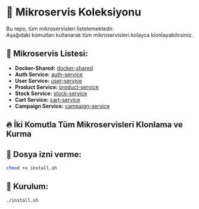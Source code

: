 # 🚀 Mikroservis Koleksiyonu

Bu repo, tüm mikroservisleri listelemektedir.  
Aşağıdaki komutları kullanarak tüm mikroservisleri kolayca klonlayabilirsiniz.

## 📌 Mikroservis Listesi:

- **Docker-Shared:** [docker-shared](https://github.com/my-microservice-project/docker-shared)
- **Auth Service:** [auth-service](https://github.com/my-microservice-project/auth-service)
- **User Service:** [user-service](https://github.com/my-microservice-project/user-service)
- **Product Service:** [product-service](https://github.com/my-microservice-project/product-service)
- **Stock Service:** [stock-service](https://github.com/my-microservice-project/stock-service)
- **Cart Service:** [cart-service](https://github.com/my-microservice-project/cart-service)
- **Campaign Service:** [campaign-service](https://github.com/my-microservice-project/campaign-service)

## 🔥 İki Komutla Tüm Mikroservisleri Klonlama ve Kurma

## 📌 Dosya izni verme:
```sh
chmod +x install.sh
```
## 📌 Kurulum:
```sh
./install.sh
```